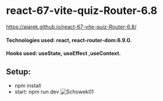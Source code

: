 # react-67-vite-quiz-Router-6.8
 https://ajarek.github.io/react-67-vite-quiz-Router-6.8/

#### Technologies used: react, react-router-dom:6.9.0.
#### Hooks used: useState,  useEffect ,useContext.
## Setup:
* npm install
* start: npm run dev
![Schowek01](https://user-images.githubusercontent.com/61388692/227794918-3689ba75-15b7-4838-91cd-68a8e3bac62f.jpg)

